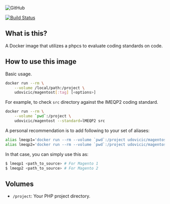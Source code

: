 ![GitHub](https://img.shields.io/github/license/mashape/apistatus.svg)

[![Build Status](https://travis-ci.org/udovicic/magento-static-test.svg?branch=master)](https://travis-ci.org/udovicic/magento-static-test)

## What is this?

A Docker image that utilizes a phpcs to evaluate coding standards on code.

## How to use this image

Basic usage.

```bash
docker run --rm \
    --volume /local/path:/project \
    udovicic/magentost[:tag] [<options>]
```

For example, to check `src` directory against the lMEQP2 coding standard.

```bash
docker run --rm \
    --volume `pwd`:/project \
    udovicic/magentost --standard=lMEQP2 src
```

A personal recommendation is to add following to your set of aliases:

```bash
alias lmeqp1='docker run --rm --volume `pwd`:/project udovicic/magentost --standard=lMEQP1'
alias lmeqp2='docker run --rm --volume `pwd`:/project udovicic/magentost --standard=lMEQP2'
```

In that case, you can simply use this as:

```bash
$ lmeqp1 <path_to_source> # For Magento 1
$ lmeqp2 <path_to_source> # For Magento 2
```


## Volumes

* `/project`: Your PHP project directory.
